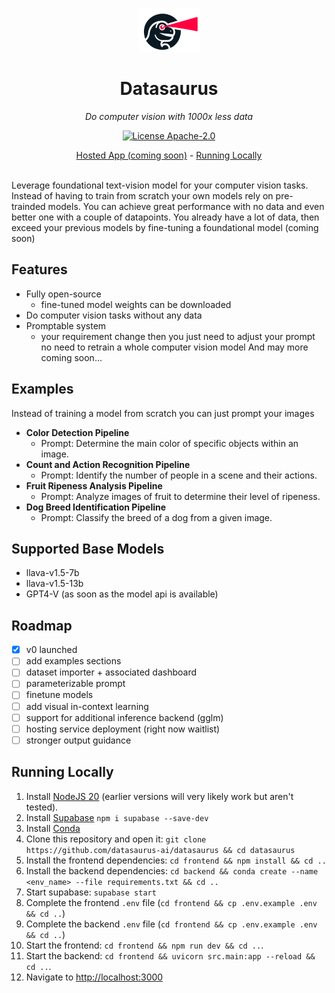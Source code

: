  <p align="center">
  <a href="https://datasaurus.app">
    <img height="70" src="https://raw.githubusercontent.com/datasaurus-ai/datasaurus/d03d4bf9458adf67ca2e1579bf8be3fc1173e04c/frontend/public/logo.png?raw=true" alt="logo">
  </a>
</p>
<h1 align="center">
  Datasaurus
</h1>

<p align="center">
  <i>Do computer vision with 1000x less data</i>
</p>

<p align="center">
  <a href="/LICENSE"><img alt="License Apache-2.0" src="https://img.shields.io/github/license/datasaurus-ai/datasaurus?style=flat-square"></a>
</p>

<p align="center">
  <a href="https://datasaurus.app/">Hosted App (coming soon)</a> - <a href="#running-locally">Running Locally</a>
</p>

<br>
Leverage foundational text-vision model for your computer vision tasks. Instead of having to train from scratch your own models rely on pre-trainded models. You can achieve great performance with no data and even better one with a couple of datapoints. You already have a lot of data, then exceed your previous models by fine-tuning a foundational model (coming soon)

## Features

- Fully open-source
  - fine-tuned model weights can be downloaded
- Do computer vision tasks without any data
- Promptable system
  - your requirement change then you just need to adjust your prompt no need to retrain a whole computer vision model
And may more coming soon...

## Examples
Instead of training a model from scratch you can just prompt your images
- **Color Detection Pipeline**
  - Prompt: Determine the main color of specific objects within an image.
- **Count and Action Recognition Pipeline**
  - Prompt: Identify the number of people in a scene and their actions.
- **Fruit Ripeness Analysis Pipeline**
  - Prompt: Analyze images of fruit to determine their level of ripeness.
- **Dog Breed Identification Pipeline**
  - Prompt: Classify the breed of a dog from a given image.

## Supported Base Models

- llava-v1.5-7b
- llava-v1.5-13b
- GPT4-V (as soon as the model api is available)

## Roadmap

- [x] v0 launched
- [ ] add examples sections
- [ ] dataset importer + associated dashboard
- [ ] parameterizable prompt 
- [ ] finetune models
- [ ] add visual in-context learning
- [ ] support for additional inference backend (gglm)
- [ ] hosting service deployment (right now waitlist)
- [ ] stronger output guidance

## Running Locally

1. Install [NodeJS 20](https://nodejs.org/en/download/current) (earlier versions will very likely work but aren't tested).
2. Install [Supabase](https://supabase.com/docs/guides/cli/local-development) `npm i supabase --save-dev`
3. Install [Conda](https://conda.io/projects/conda/en/latest/user-guide/install/index.html)
4. Clone this repository and open it: `git clone https://github.com/datasaurus-ai/datasaurus && cd datasaurus`
5. Install the frontend dependencies: `cd frontend && npm install && cd ..`
6. Install the backend dependencies: `cd backend && conda create --name <env_name> --file requirements.txt && cd ..`
7. Start supabase: `supabase start`
8. Complete the frontend `.env` file (`cd frontend && cp .env.example .env && cd ..`)
9. Complete the backend `.env` file (`cd frontend && cp .env.example .env && cd ..`)
10. Start the frontend: `cd frontend && npm run dev && cd ..`.
11. Start the backend: `cd frontend && uvicorn src.main:app --reload && cd ..`.
12. Navigate to [http://localhost:3000](http://localhost:3000)
